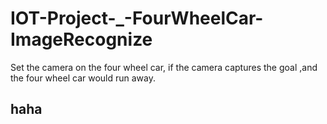# IOT-Project-_-FourWheelCar-ImageRecognize
Set the camera on the four wheel car, if the camera captures the goal ,and the four wheel car would run away.

## haha
